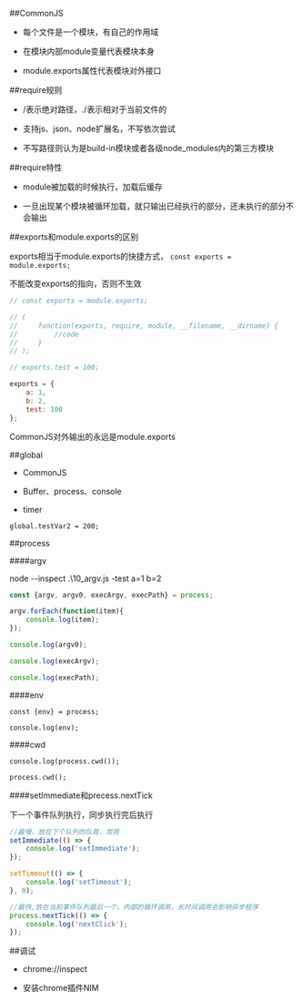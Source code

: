 ##CommonJS

- 每个文件是一个模块，有自己的作用域

- 在模块内部module变量代表模块本身

- module.exports属性代表模块对外接口



##require规则

- /表示绝对路径，./表示相对于当前文件的

- 支持js、json、node扩展名，不写依次尝试

- 不写路径则认为是build-in模块或者各级node_modules内的第三方模块



##require特性

- module被加载的时候执行，加载后缓存

- 一旦出现某个模块被循环加载，就只输出已经执行的部分，还未执行的部分不会输出




##exports和module.exports的区别

exports相当于module.exports的快捷方式， `const exports = module.exports;`

不能改变exports的指向，否则不生效

```js
// const exports = module.exports;

// (
//     function(exports, require, module, __filename, __dirname) {
//         //code
//     }
// );

// exports.test = 100;

exports = {
    a: 1,
    b: 2,
    test: 100
}; 
```

CommonJS对外输出的永远是module.exports




##global

- CommonJS

- Buffer、process、console

- timer

`global.testVar2 = 200;`




##process

####argv

node --inspect .\10_argv.js -test a=1 b=2

```js
const {argv, argv0, execArgv, execPath} = process;

argv.forEach(function(item){
    console.log(item);
});

console.log(argv0);

console.log(execArgv);

console.log(execPath);
```

####env

```
const {env} = process;

console.log(env);
```

####cwd

```
console.log(process.cwd());

process.cwd();
```


####setImmediate和precess.nextTick

下一个事件队列执行，同步执行完后执行

```js
//最慢，放在下个队列的队首，常用
setImmediate(() => {
    console.log('setImmediate');
});

setTimeout(() => {
    console.log('setTimeout');
}, 0);

//最快,放在当前事件队列最后一个，内部的循环调用，长时间调用会影响异步程序
process.nextTick(() => {
    console.log('nextClick');
});

```



##调试

- chrome://inspect

- 安装chrome插件NIM



